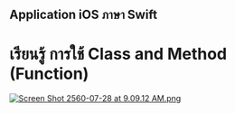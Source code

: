 ## Application iOS ภาษา Swift
# เรียนรู้ การใช้ Class and Method (Function)

[![Screen Shot 2560-07-28 at 9.09.12 AM.png](https://s12.postimg.org/d77jm79sd/Screen_Shot_2560-07-28_at_9.09.12_AM.png)](https://postimg.org/image/3mnwzbkg9/)

